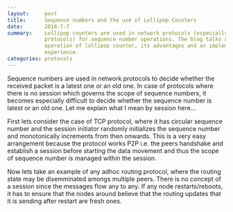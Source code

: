 ```yaml
---
layout:     post
title:      Sequence numbers and the use of Lollipop Counters
date:       2018-7-7
summary:    Lollipop counters are used in network protocols (especially routing
            protocols) for sequence number operations. The blog talks about the
            operation of lollipop counter, its advantages and an implementation
            experience.
categories: protocols
---
```


Sequence numbers are used in network protocols to decide whether the received
packet is a latest one or an old one. In case of protocols where there is no
session which governs the scope of sequence numbers, it becomes especially
difficult to decide whether the sequence number is latest or an old one. Let me
explain what I mean by session here...

First lets consider the case of TCP protocol, where it has circular sequence
number and the session initiator randomly initializes the sequence number and
monotonically increments from then onwards. This is a very easy arrangement
because the protocol works P2P i.e. the peers handshake and establish a session
before starting the data movement and thus the scope of sequence number is
managed within the session.

Now lets take an example of any adhoc routing protocol, where the routing state
may be disemminated amongs multiple peers. There is no concept of a session
since the messages flow any to any. If any node restarts/reboots, it has to
ensure that the nodes around believe that the routing updates that it is
sending after restart are fresh ones.

